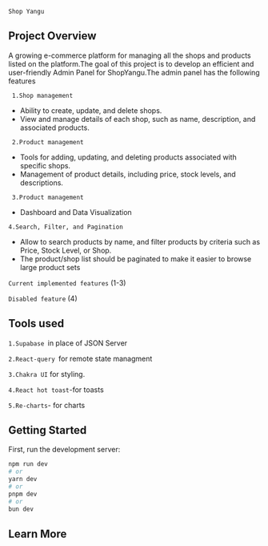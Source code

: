 `Shop Yangu`

## Project Overview

A growing e-commerce platform for managing all the shops and products listed on the platform.The goal of this project is to develop an efficient and user-friendly Admin Panel for ShopYangu.The admin panel has the following features

` 1.Shop management`

- Ability to create, update, and delete shops.
- View and manage details of each shop, such as name, description, and associated products.

` 2.Product management`

- Tools for adding, updating, and deleting products associated with specific shops.
- Management of product details, including price, stock levels, and descriptions.

` 3.Product management`

- Dashboard and Data Visualization

`4.Search, Filter, and Pagination`

- Allow to search products by name, and filter products by criteria such as Price, Stock Level, or Shop.
- The product/shop list should be paginated to make it easier to browse large product sets

`Current implemented features` (1-3)

`Disabled feature` (4)

## Tools used

`1.Supabase `in place of JSON Server

`2.React-query `for remote state managment

`3.Chakra UI` for styling.

`4.React hot toast`-for toasts

`5.Re-charts`- for charts

## Getting Started

First, run the development server:

```bash
npm run dev
# or
yarn dev
# or
pnpm dev
# or
bun dev
```

## Learn More
